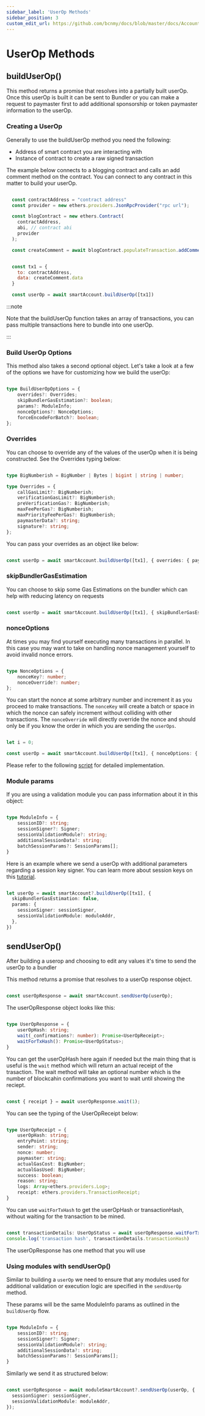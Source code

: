 ```yaml
---
sidebar_label: 'UserOp Methods'
sidebar_position: 3
custom_edit_url: https://github.com/bcnmy/docs/blob/master/docs/Account/methods/userOpMethods.md
---
```

# UserOp Methods

## buildUserOp()

This method returns a promise that resolves into a partially built userOp. Once this userOp is built it can be sent to Bundler or you can make a request to paymaster first to add additional sponsorship or token paymaster information to the userOp. 

### Creating a UserOp

Generally to use the buildUserOp method you need the following: 

- Address of smart contract you are interacting with
- Instance of contract to create a raw signed transaction

The example below connects to a blogging contract and calls an add comment method on the contract. You can connect to any contract in this matter to build your userOp.

```js

  const contractAddress = "contract address"
  const provider = new ethers.providers.JsonRpcProvider("rpc url");

  const blogContract = new ethers.Contract(
    contractAddress,
    abi, // contract abi
    provider
  );

  const createComment = await blogContract.populateTransaction.addComment("comment")


  const tx1 = {
    to: contractAddress,
    data: createComment.data
  }

  const userOp = await smartAccount.buildUserOp([tx1])


```

:::note

Note that the buildUserOp function takes an array of transactions, you can pass multiple transactions here to bundle into one userOp. 

:::


### Build UserOp Options

This method also takes a second optional object. Let's take a look at a few of the options we have for customizing how we build the userOp: 

```ts

type BuildUserOpOptions = {
    overrides?: Overrides;
    skipBundlerGasEstimation?: boolean;
    params?: ModuleInfo;
    nonceOptions?: NonceOptions;
    forceEncodeForBatch?: boolean;
};

```

### Overrides


You can choose to override any of the values of the userOp when it is being constructed. See the Overrides typing below: 


```ts

type BigNumberish = BigNumber | Bytes | bigint | string | number;

type Overrides = {
    callGasLimit?: BigNumberish;
    verificationGasLimit?: BigNumberish;
    preVerificationGas?: BigNumberish;
    maxFeePerGas?: BigNumberish;
    maxPriorityFeePerGas?: BigNumberish;
    paymasterData?: string;
    signature?: string;
};

```
You can pass your overrides as an object like below:

```ts

const userOp = await smartAccount.buildUserOp([tx1], { overrides: { paymasterData: "0x" }})

```

### skipBundlerGasEstimation

You can choose to skip some Gas Estimations on the bundler which can help with reducing latency on requests

```ts

const userOp = await smartAccount.buildUserOp([tx1], { skipBundlerGasEstimation: true })

```

### nonceOptions

At times you may find yourself executing many transactions in parallel. In this case you may want to take on handling nonce management yourself to avoid invalid nonce errors. 

```ts

type NonceOptions = {
    nonceKey?: number;
    nonceOverride?: number;
};

```

You can start the nonce at some arbitrary number and increment it as you proceed to make transactions. The `nonceKey` will create a batch or space in which the nonce can safely increment without colliding with other transactions. The `nonceOverride` will directly override the nonce and should only be if you know the order in which you are sending the `userOps`. 

```ts

let i = 0;

const userOp = await smartAccount.buildUserOp([tx1], { nonceOptions: { nonceKey: i++ }})

```
Please refer to the following [script](https://github.com/bcnmy/sdk-examples/blob/master/backend-node/scripts/gasless/parallelUserOpsMintNFT.ts#L95) for detailed implementation.

### Module params

If you are using a validation module you can pass information about it in this object:

```ts

type ModuleInfo = {
    sessionID?: string;
    sessionSigner?: Signer;
    sessionValidationModule?: string;
    additionalSessionData?: string;
    batchSessionParams?: SessionParams[];
}

```

Here is an example where we send a userOp with additional parameters regarding a session key signer. You can learn more about session keys on this [tutorial](/category/session-keys-tutorial).

```ts

let userOp = await smartAccount?.buildUserOp([tx1], {
  skipBundlerGasEstimation: false,
  params: {
    sessionSigner: sessionSigner,
    sessionValidationModule: moduleAddr,
  },
})

```

## sendUserOp()

After building a userop and choosing to edit any values it's time to send the userOp to a bundler 

This method returns a promise that resolves to a userOp response object. 

```ts

const userOpResponse = await smartAccount.sendUserOp(userOp);


```

The userOpResponse object looks like this: 

```ts

type UserOpResponse = {
    userOpHash: string;
    wait(_confirmations?: number): Promise<UserOpReceipt>;
    waitForTxHash(): Promise<UserOpStatus>;
}

```
You can get the userOpHash here again if needed but the main thing that is useful is the `wait` method which will return an actual receipt of the trasaction. The wait method will take an optional number which is the number of blockcahin confirmations you want to wait until showing the reciept. 

```ts

const { receipt } = await userOpResponse.wait(1);

```

You can see the typing of the UserOpReceipt below: 

```ts

type UserOpReceipt = {
    userOpHash: string;
    entryPoint: string;
    sender: string;
    nonce: number;
    paymaster: string;
    actualGasCost: BigNumber;
    actualGasUsed: BigNumber;
    success: boolean;
    reason: string;
    logs: Array<ethers.providers.Log>;
    receipt: ethers.providers.TransactionReceipt;
}

```
You can use `waitForTxHash` to get the userOpHash or transactionHash, without waiting for the transaction to be mined.


```ts

const transactionDetails: UserOpStatus = await userOpResponse.waitForTxHash();
console.log('transaction hash', transactionDetails.transactionHash)


```

The userOpResponse has one method that you will use 

### Using modules with sendUserOp()

Similar to building a `userOp` we need to ensure that any modules used for additional validation or execution logic are specified in the `sendUserOp` method. 

These params will be the same ModuleInfo params as outlined in the `buildUserOp` flow. 

``` ts

type ModuleInfo = {
    sessionID?: string;
    sessionSigner?: Signer;
    sessionValidationModule?: string;
    additionalSessionData?: string;
    batchSessionParams?: SessionParams[];
}

```

Similarly we send it as structured below: 

```ts

const userOpResponse = await moduleSmartAccount?.sendUserOp(userOp, {
  sessionSigner: sessionSigner,
  sessionValidationModule: moduleAddr,
});

```
